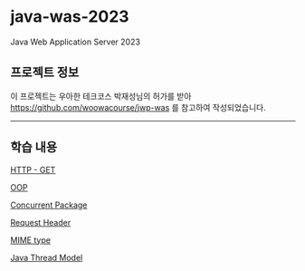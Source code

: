 # java-was-2023

Java Web Application Server 2023

## 프로젝트 정보 

이 프로젝트는 우아한 테크코스 박재성님의 허가를 받아 https://github.com/woowacourse/jwp-was 
를 참고하여 작성되었습니다.

---

## 학습 내용

[HTTP - GET](./docs/http-get.md)

[OOP](./docs/oop.md)

[Concurrent Package](./docs/concurrentPackage.md)

[Request Header](./docs/requestHeader.md)

[MIME type](./docs/MIMEType.md)

[Java Thread Model](./docs/javaThreadModel.md)
